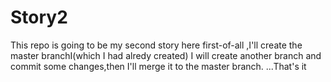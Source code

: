 # Story2
This repo is going to be my second story
here first-of-all ,I'll create the master branchI(which I had alredy created)
I will create another branch and commit some changes,then 
I'll merge it to the master branch.     ...That's it
